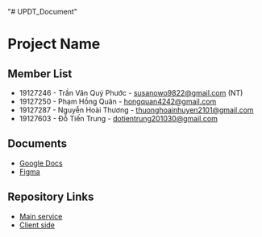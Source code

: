 "# UPDT_Document" 
# Project Name

## Member List

- 19127246 - Trần Văn Quý Phước - susanowo9822@gmail.com (NT)
- 19127250 - Phạm Hồng Quân - hongquan4242@gmail.com
- 19127287 - Nguyễn Hoài Thương - thuonghoainhuyen2101@gmail.com
- 19127603 - Đỗ Tiến Trung - dotientrung201030@gmail.com

## Documents

- [Google Docs](https://docs.google.com/document/d/1QG1Hrqa27FOMfKB-O2KVPbW96xSeO1ZIG7VzSpuyFZw/edit)
- [Figma](https://www.figma.com/file/FamWo2sYNTjcXntlkRXduk/%5BUDPT%5D-Final-Project?type=design&node-id=201%3A716&t=KhEGtTuKvQ6L7hwL-1)

## Repository Links

- [Main service](https://github.com/tvqphuoc01/stack-overflow-main-service)
- [Client side](https://github.com/tvqphuoc01/client-side-stack-overflow-prj)
